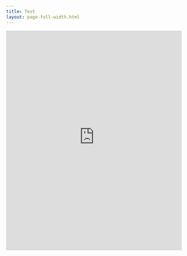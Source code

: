 ```yaml
---
title: Test
layout: page-full-width.html
---
```


<div class="row hspace">
<div class="col-lg-12">
<iframe 
  src='https://university.aylanetworks.com/oltpublish/site/taketest.do?dispatch=taketest&testId=26a80dc9-b788-11e8-a58e-0cc47a3505aa&inner=true' 
  FRAMEBORDER='0' 
  style='width:95%;
  height:600px;
  margin:0px; 
  padding:0px;'>
</iframe>
</div>
</div>

